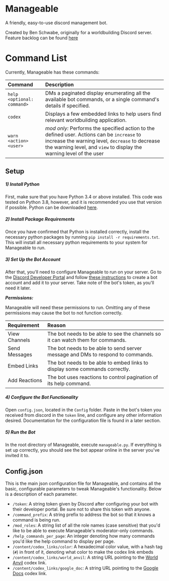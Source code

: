 # Manageable

A friendly, easy-to-use discord management bot.

Created by Ben Schwabe, originally for a worldbuilding Discord server. Feature backlog can be found [here](https://trello.com/b/RgsfkGX1/manageable)

# Command List
Currently, Manageable has these commands:

| Command                     | Description                                                                                                                                                                                                         |
| :-------------------------- | :------------------------------------------------------------------------------------------------------------------------------------------------------------------------------------------------------------------ |
| `help <optional: command>`  | DMs a paginated display enumerating all the available bot commands, or a single command's details if specified.                                                                                                     |
| `codex`                     | Displays a few embedded links to help users find relevant worldbuilding application.                                                                                                                                |
| `warn <action> <user>`      | _mod only:_ Performs the specified action to the defined user. Actions can be `increase` to increase the warning level, `decrease` to decrease the warning level, and `view` to display the warning level of the user|

## Setup

##### 1) Install Python
First, make sure that you have Python 3.4 or above installed. This code was tested on Python 3.8, however, and it is recommended you use that version if possible. Python can be downloaded [here](https://www.python.org/).

##### 2) Install Package Requirements
Once you have confirmed that Python is installed correctly, install the necessary python packages by running `pip install -r requirements.txt`. This will install all necessary python requirements to your system for Manageable to run.

##### 3) Set Up the Bot Account
After that, you'll need to configure Manageable to run on your server. Go to the [Discord Developer Portal](https://discordapp.com/developers/applications/) and follow [these instructions](https://discordpy.readthedocs.io/en/latest/discord.html) to create a bot account and add it to your server. Take note of the bot's token, as you'll need it later.

_**Permissions:**_

Manageable will need these permissions to run. Omitting any of these permissions may cause the bot to not function correctly.

| Requirement   | Reason                                                                          |
| :-------------| :------------------------------------------------------------------------------ |
| View Channels | The bot needs to be able to see the channels so it can watch them for commands. |
| Send Messages | The bot needs to be able to send server message and DMs to respond to commands. |
| Embed Links   | The bot needs to be able to embed links to display some commands correctly.     |
| Add Reactions | The bot uses reactions to control pagination of its help command.               |

##### 4) Configure the Bot Functionality
Open `config.json`, located in the `Config` folder. Paste in the bot's token you received from discord in the `token` line, and configure any other information desired. Documentation for the configuration file is found in a later section.

##### 5) Run the Bot
In the root directory of Manageable, execute `manageable.py`. If everything is set up correctly, you should see the bot appear online in the server you've invited it to.

## Config.json
This is the main json configuration file for Manageable, and contains all the basic, configurable parameters to tweak Manageable's functionality. Below is a description of each parameter.

* `/token`: A string token given by Discord after configuring your bot with their developer portal. Be sure not to share this token with anyone.
* `/command_prefix`: A string prefix to address the bot so that it knows a command is being run.
* `/mod_roles`: A string list of all the role names (case sensitive) that you'd like to be able to execute Manageable's moderator-only commands.
* `/help_commands_per_page`: An integer denoting how many commands you'd like the help command to display per page.
* `/content/codex_links/color`: A hexadecimal color value, with a hash tag (`#`) in front of it, denoting what color to make the codex link embeds
* `/content/codex_links/world_anvil`: A string URL pointing to the [World Anvil](https://www.worldanvil.com/) codex link.
* `/content/codex_links/google_doc`: A string URL pointing to the [Google Docs](https://docs.google.com) codex link.
